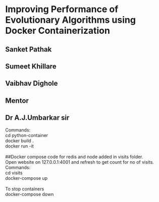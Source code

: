 # Improving Performance of Evolutionary Algorithms using Docker Containerization
## Sanket Pathak<br/>
## Sumeet Khillare<br/>
## Vaibhav Dighole<br/>

## Mentor
## Dr A.J.Umbarkar sir<br/>
Commands:<br/>
cd python-container<br/>
docker build .<br/>
docker run -it <image name after build><br/>
<br/>
##Docker compose code for redis and node added in visits folder.<br/>
Open website on 127.0.0.1:4001 and refresh to get count for no of visits.<br/>
Commands:</br>
cd visits<br/>
docker-compose up<br/>
<br/>
To stop containers<br/>
docker-compose down<br/>

